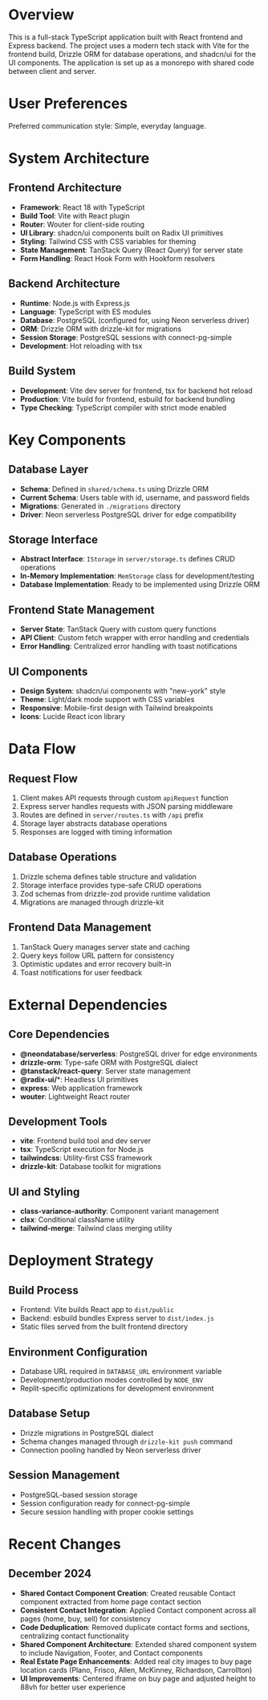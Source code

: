# Overview

This is a full-stack TypeScript application built with React frontend and Express backend. The project uses a modern tech stack with Vite for the frontend build, Drizzle ORM for database operations, and shadcn/ui for the UI components. The application is set up as a monorepo with shared code between client and server.

# User Preferences

Preferred communication style: Simple, everyday language.

# System Architecture

## Frontend Architecture
- **Framework**: React 18 with TypeScript
- **Build Tool**: Vite with React plugin
- **Router**: Wouter for client-side routing
- **UI Library**: shadcn/ui components built on Radix UI primitives
- **Styling**: Tailwind CSS with CSS variables for theming
- **State Management**: TanStack Query (React Query) for server state
- **Form Handling**: React Hook Form with Hookform resolvers

## Backend Architecture
- **Runtime**: Node.js with Express.js
- **Language**: TypeScript with ES modules
- **Database**: PostgreSQL (configured for, using Neon serverless driver)
- **ORM**: Drizzle ORM with drizzle-kit for migrations
- **Session Storage**: PostgreSQL sessions with connect-pg-simple
- **Development**: Hot reloading with tsx

## Build System
- **Development**: Vite dev server for frontend, tsx for backend hot reload
- **Production**: Vite build for frontend, esbuild for backend bundling
- **Type Checking**: TypeScript compiler with strict mode enabled

# Key Components

## Database Layer
- **Schema**: Defined in `shared/schema.ts` using Drizzle ORM
- **Current Schema**: Users table with id, username, and password fields
- **Migrations**: Generated in `./migrations` directory
- **Driver**: Neon serverless PostgreSQL driver for edge compatibility

## Storage Interface
- **Abstract Interface**: `IStorage` in `server/storage.ts` defines CRUD operations
- **In-Memory Implementation**: `MemStorage` class for development/testing
- **Database Implementation**: Ready to be implemented using Drizzle ORM

## Frontend State Management
- **Server State**: TanStack Query with custom query functions
- **API Client**: Custom fetch wrapper with error handling and credentials
- **Error Handling**: Centralized error handling with toast notifications

## UI Components
- **Design System**: shadcn/ui components with "new-york" style
- **Theme**: Light/dark mode support with CSS variables
- **Responsive**: Mobile-first design with Tailwind breakpoints
- **Icons**: Lucide React icon library

# Data Flow

## Request Flow
1. Client makes API requests through custom `apiRequest` function
2. Express server handles requests with JSON parsing middleware
3. Routes are defined in `server/routes.ts` with `/api` prefix
4. Storage layer abstracts database operations
5. Responses are logged with timing information

## Database Operations
1. Drizzle schema defines table structure and validation
2. Storage interface provides type-safe CRUD operations
3. Zod schemas from drizzle-zod provide runtime validation
4. Migrations are managed through drizzle-kit

## Frontend Data Management
1. TanStack Query manages server state and caching
2. Query keys follow URL pattern for consistency
3. Optimistic updates and error recovery built-in
4. Toast notifications for user feedback

# External Dependencies

## Core Dependencies
- **@neondatabase/serverless**: PostgreSQL driver for edge environments
- **drizzle-orm**: Type-safe ORM with PostgreSQL dialect
- **@tanstack/react-query**: Server state management
- **@radix-ui/***: Headless UI primitives
- **express**: Web application framework
- **wouter**: Lightweight React router

## Development Tools
- **vite**: Frontend build tool and dev server
- **tsx**: TypeScript execution for Node.js
- **tailwindcss**: Utility-first CSS framework
- **drizzle-kit**: Database toolkit for migrations

## UI and Styling
- **class-variance-authority**: Component variant management
- **clsx**: Conditional className utility
- **tailwind-merge**: Tailwind class merging utility

# Deployment Strategy

## Build Process
- Frontend: Vite builds React app to `dist/public`
- Backend: esbuild bundles Express server to `dist/index.js`
- Static files served from the built frontend directory

## Environment Configuration
- Database URL required in `DATABASE_URL` environment variable
- Development/production modes controlled by `NODE_ENV`
- Replit-specific optimizations for development environment

## Database Setup
- Drizzle migrations in PostgreSQL dialect
- Schema changes managed through `drizzle-kit push` command
- Connection pooling handled by Neon serverless driver

## Session Management
- PostgreSQL-based session storage
- Session configuration ready for connect-pg-simple
- Secure session handling with proper cookie settings

# Recent Changes

## December 2024
- **Shared Contact Component Creation**: Created reusable Contact component extracted from home page contact section
- **Consistent Contact Integration**: Applied Contact component across all pages (home, buy, sell) for consistency
- **Code Deduplication**: Removed duplicate contact forms and sections, centralizing contact functionality
- **Shared Component Architecture**: Extended shared component system to include Navigation, Footer, and Contact components
- **Real Estate Page Enhancements**: Added real city images to buy page location cards (Plano, Frisco, Allen, McKinney, Richardson, Carrollton)
- **UI Improvements**: Centered iframe on buy page and adjusted height to 88vh for better user experience
